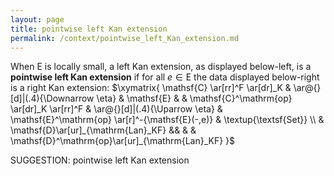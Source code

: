 ```yaml
---
layout: page
title: pointwise left Kan extension
permalink: /context/pointwise_left_Kan_extension.md
---
```


When $\mathsf{E}$ is locally small, a left Kan extension, as displayed below-left, is a **pointwise left Kan extension** if for all $e \in \mathsf{E}$ the data displayed below-right is a right Kan extension:
$\xymatrix{ \mathsf{C} \ar[rr]^F \ar[dr]_K & \ar@{}[d]|(.4){\Downarrow \eta} & \mathsf{E} & & \mathsf{C}^\mathrm{op} \ar[dr]_K \ar[rr]^F  &  \ar@{}[d]|(.4){\Uparrow \eta} & \mathsf{E}^\mathrm{op} \ar[r]^-{\mathsf{E}(-,e)} & \textup{\textsf{Set}}   \\ & \mathsf{D}\ar[ur]_{\mathrm{Lan}_KF} &&  & & \mathsf{D}^\mathrm{op}\ar[ur]_{\mathrm{Lan}_KF} }$


SUGGESTION: pointwise left Kan extension